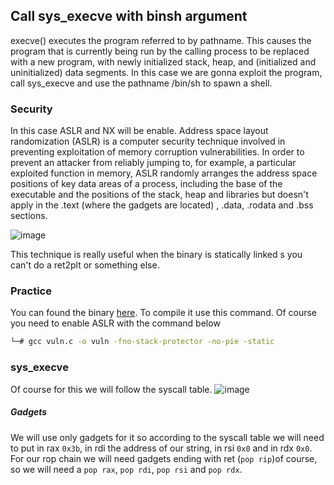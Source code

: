 ## Call sys_execve with binsh argument

execve() executes the program referred to by pathname.  This causes the program that is currently being run by the calling process to be replaced with a new program, with newly initialized stack, heap, and (initialized and uninitialized) data segments.
In this case we are gonna exploit the program, call sys_execve and use the pathname /bin/sh to spawn a shell. 

### Security

In this case ASLR and NX will be enable. Address space layout randomization (ASLR) is a computer security technique involved in preventing exploitation of memory corruption vulnerabilities. In order to prevent an attacker from reliably jumping to, for example, a particular exploited function in memory, ASLR randomly arranges the address space positions of key data areas of a process, including the base of the executable and the positions of the stack, heap and libraries but doesn't apply in the .text (where the gadgets are located) , .data, .rodata and .bss sections.

![image](https://user-images.githubusercontent.com/87600765/175817705-2ad50828-4ac0-4d8f-91e7-f29c7968f9d1.png)

This technique is really useful when the binary is statically linked s you can't do a ret2plt or something else. 

### Practice

You can found the binary [here](https://github.com/B1rby/Art-of-Exploitation/blob/main/rop/ret2mprotect/vuln.c). To compile it use this command. Of course you need to enable ASLR with the command below

```bash
└─# gcc vuln.c -o vuln -fno-stack-protector -no-pie -static
```

### sys_execve

Of course for this we will follow the syscall table.
![image](https://user-images.githubusercontent.com/87600765/175819535-cb7fd23e-eee9-4e95-b8e6-98a47e13d70c.png)

##### Gadgets

We will use only gadgets for it so according to the syscall table we will need to put in rax `0x3b`, in rdi the address of our string, in rsi `0x0` and in rdx `0x0`. For our rop chain we will need gadgets ending with ret (`pop rip`)of course, so we will need a `pop rax`, `pop rdi`, `pop rsi` and `pop rdx`.
